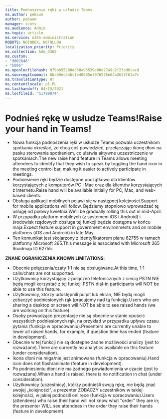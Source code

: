 ```yaml
---
title: Podnoszenie ręki w usłudze Teams
ms.author: pebaum
author: pebaum
manager: scotv
ms.audience: Admin
ms.topic: article
ms.service: o365-administration
ROBOTS: NOINDEX, NOFOLLOW
localization_priority: Priority
ms.collection: Adm_O365
ms.custom:
- "9002646"
- "5086"
ms.openlocfilehash: 879bb55280dd58a95539e90d27a9c2f23cd6cacd
ms.sourcegitcommit: 8bc60ec34bc1e40685e3976576e04a2623f63a7c
ms.translationtype: HT
ms.contentlocale: pl-PL
ms.lasthandoff: 04/15/2021
ms.locfileid: "51789874"
---
```

# <a name="raise-your-hand-in-teams"></a><span data-ttu-id="56215-102">Podnieś rękę w usłudze Teams!</span><span class="sxs-lookup"><span data-stu-id="56215-102">Raise your hand in Teams!</span></span>

- <span data-ttu-id="56215-103">Nowa funkcja podnoszenia ręki w usłudze Teams pozwala uczestnikom spotkania określać, że chcą coś powiedzieć, przełączając ikonę dłoni na pasku sterowania spotkaniem, co ułatwia aktywne uczestniczenie w spotkaniach.</span><span class="sxs-lookup"><span data-stu-id="56215-103">The new raise hand feature in Teams allows meeting attendees to identify that they wish to speak by toggling the hand icon in the meeting control bar, making it easier to actively participate in meetings.</span></span>
- <span data-ttu-id="56215-104">Podniesienie ręki będzie dostępne początkowo dla klientów korzystających z komputerów PC i Mac oraz dla klientów korzystających z Internetu.</span><span class="sxs-lookup"><span data-stu-id="56215-104">Raise hand will be available initially for PC, Mac, and web-based clients.</span></span>
- <span data-ttu-id="56215-105">Obsługa aplikacji mobilnych pojawi się w następnej kolejności.</span><span class="sxs-lookup"><span data-stu-id="56215-105">Support for mobile applications will follow.</span></span> <span data-ttu-id="56215-106">Będziemy stopniowo wprowadzać tę usługę od połowy kwietnia.</span><span class="sxs-lookup"><span data-stu-id="56215-106">We'll be gradually rolling this out in mid-April.</span></span>
- <span data-ttu-id="56215-107">W przypadku platform mobilnych (z systemem iOS i Android) i środowisk rządowych obsługa tej funkcji będzie dostępna w końcu maja.</span><span class="sxs-lookup"><span data-stu-id="56215-107">Expect feature support in government environments and on mobile platforms (iOS and Android) in late May.</span></span>
- <span data-ttu-id="56215-108">Ten komunikat jest skojarzony z identyfikatorem planu 62755 w ramach platformy Microsoft 365.</span><span class="sxs-lookup"><span data-stu-id="56215-108">This message is associated with Microsoft 365 Roadmap ID 62755.</span></span>

<span data-ttu-id="56215-109">**ZNANE OGRANICZENIA**:</span><span class="sxs-lookup"><span data-stu-id="56215-109">**KNOWN LIMITATIONS**:</span></span>

- <span data-ttu-id="56215-110">Obecnie połączenia/czaty 1:1 nie są obsługiwane.</span><span class="sxs-lookup"><span data-stu-id="56215-110">At this time, 1:1 calls/chats are not supported.</span></span>
- <span data-ttu-id="56215-111">Użytkownicy korzystający z połączeń telefonicznych z siecią PSTN NIE będą mogli korzystać z tej funkcji.</span><span class="sxs-lookup"><span data-stu-id="56215-111">PSTN dial-in participants will NOT be able to use this feature.</span></span>
- <span data-ttu-id="56215-112">Użytkownicy, którzy udostępnili pulpit lub ekran, NIE będą mogli zobaczyć podniesionych rąk (pracujemy nad tą funkcją).</span><span class="sxs-lookup"><span data-stu-id="56215-112">Users who are sharing a desktop or screen will NOT be able to see raised hands (we are working on this feature).</span></span>
- <span data-ttu-id="56215-113">Osoby prowadzące prezentacje nie są obecnie w stanie opuścić wszystkich podniesionych rąk, na przykład w przypadku upływu czasu pytania (funkcja w opracowaniu).</span><span class="sxs-lookup"><span data-stu-id="56215-113">Presenters are currently unable to lower all raised hands, for example, if question time has ended (feature in development).</span></span>
- <span data-ttu-id="56215-114">Obecnie w tej funkcji nie są dostępne żadne możliwości analizy (jest to rozważane).</span><span class="sxs-lookup"><span data-stu-id="56215-114">There are currently no analytics available on this feature (under consideration).</span></span>
- <span data-ttu-id="56215-115">Ikona dłoni nie miga/nie jest animowana (funkcja w opracowaniu).</span><span class="sxs-lookup"><span data-stu-id="56215-115">Hand icon does not flash/animate (feature in development).</span></span>
- <span data-ttu-id="56215-116">Po podniesieniu dłoni nie ma żadnego powiadomienia w czacie (jest to rozważane).</span><span class="sxs-lookup"><span data-stu-id="56215-116">When a hand is raised, there is no notification in chat (under consideration).</span></span>
- <span data-ttu-id="56215-117">Użytkownicy (uczestnicy), którzy podnieśli swoją rękę, nie będą znać swojej „kolejności”, a prezenter ZOBACZY uczestników w takiej kolejności, w jakiej podnosili oni ręce (funkcja w opracowaniu).</span><span class="sxs-lookup"><span data-stu-id="56215-117">Users (attendees) who raise their hand will not know what "order" they are in; the presenter WILL see attendees in the order they raise their hands (feature in development).</span></span>
